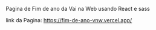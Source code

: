 Pagina de Fim de ano da Vai na Web 
usando React e sass

link da Pagina: https://fim-de-ano-vnw.vercel.app/
